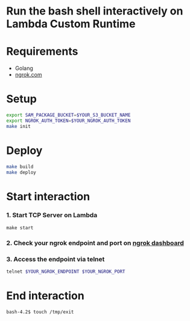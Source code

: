Run the bash shell interactively on Lambda Custom Runtime
======

# Requirements
- Golang
- [ngrok.com](https://ngrok.com/)

# Setup

```sh
export SAM_PACKAGE_BUCKET=$YOUR_S3_BUCKET_NAME
export NGROK_AUTH_TOKEN=$YOUR_NGROK_AUTH_TOKEN
make init
```

# Deploy

```sh
make build
make deploy
```

# Start interaction

### 1. Start TCP Server on Lambda
```
make start
```

### 2. Check your ngrok endpoint and port on [ngrok dashboard](https://dashboard.ngrok.com/status)

### 3. Access the endpoint via telnet

```sh
telnet $YOUR_NGROK_ENDPOINT $YOUR_NGROK_PORT
```

# End interaction

```
bash-4.2$ touch /tmp/exit
```
